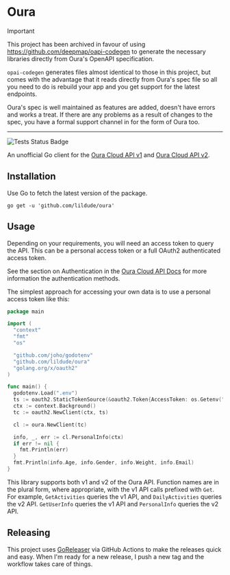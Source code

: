 # Oura

> [!IMPORTANT]
> This project has been archived in favour of using <https://github.com/deepmap/oapi-codegen> to generate the necessary libraries directly from Oura's OpenAPI specification.
>
> `opai-codegen` generates files almost identical to those in this project, but comes with the advantage that it reads directly from Oura's spec file so all you need to do is rebuild your app and you get support for the latest endpoints.
>
> Oura's spec is well maintained as features are added, doesn't have errors and works a treat.
> If there are any problems as a result of changes to the spec, you have a formal support channel in for the form of Oura too.

---

![Tests Status Badge](https://github.com/lildude/oura/workflows/Tests/badge.svg)

An unofficial Go client for the [Oura Cloud API v1](https://cloud.ouraring.com/docs/) and [Oura Cloud API v2](https://cloud.ouraring.com/v2/docs/).

## Installation

Use Go to fetch the latest version of the package.

```shell
go get -u 'github.com/lildude/oura'
```

## Usage

Depending on your requirements, you will need an access token to query the API. This can be a personal access token or a full OAuth2 authenticated access token.

See the section on Authentication in the [Oura Cloud API Docs](https://cloud.ouraring.com/v2/docs) for more information the authentication methods.

The simplest approach for accessing your own data is to use a personal access token like this:

```go
package main

import (
  "context"
  "fmt"
  "os"

  "github.com/joho/godotenv"
  "github.com/lildude/oura"
  "golang.org/x/oauth2"
)

func main() {
  godotenv.Load(".env")
  ts := oauth2.StaticTokenSource(&oauth2.Token{AccessToken: os.Getenv("OURA_ACCESS_TOKEN")})
  ctx := context.Background()
  tc := oauth2.NewClient(ctx, ts)

  cl := oura.NewClient(tc)

  info, _, err := cl.PersonalInfo(ctx)
  if err != nil {
    fmt.Println(err)
  }
  fmt.Println(info.Age, info.Gender, info.Weight, info.Email)
}
```

This library supports both v1 and v2 of the Oura API. Function names are in the plural form, where appropriate, with the v1 API calls prefixed with `Get`. For example, `GetActivities` queries the v1 API, and `DailyActivities` queries the v2 API. `GetUserInfo` queries the v1 API and `PersonalInfo` queries the v2 API.

## Releasing

This project uses [GoReleaser](https://goreleaser.com) via GitHub Actions to make the releases quick and easy. When I'm ready for a new release, I push a new tag and the workflow takes care of things.
